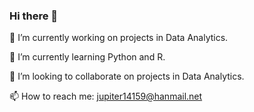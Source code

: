 ### Hi there 👋

<!--
**MidgicCode/MidgicCode** is a ✨ _special_ ✨ repository because its `README.md` (this file) appears on your GitHub profile.

Here are some ideas to get you started: -->

🔭 I’m currently working on projects in Data Analytics.

🌱 I’m currently learning Python and R.

👯 I’m looking to collaborate on projects in Data Analytics.
<!-- 🤔 I’m looking for help with
- 💬 Ask me about ... -->

📫 How to reach me: jupiter14159@hanmail.net
